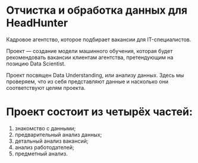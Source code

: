 # Отчистка и обработка данных для HeadHunter

 Кадровое агентство, которое подбирает вакансии для IT-специалистов. 

 Проект — создание модели машинного обучения, которая будет рекомендовать вакансии клиентам агентства, претендующим на позицию Data Scientist. 
 
 Проект посвящен Data Understanding, или анализу данных. 
 Здесь мы проверяем, что из себя представляют данные и насколько они соответствуют целям проекта. 

# Проект состоит из четырёх частей:

1. знакомство с данными;
2. предварительный анализ данных;
3. детальный анализ вакансий;
4. анализ работодателей;
5. предметный анализ.


